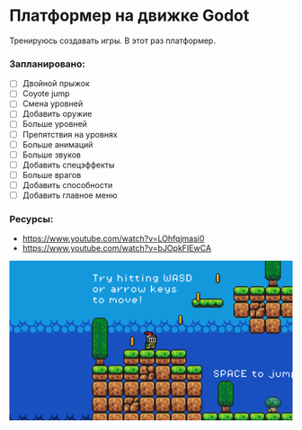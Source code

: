 # Платформер на движке Godot
Тренируюсь создавать игры. В этот раз платформер.
### Запланировано:
- [ ] Двойной прыжок
- [ ] Coyote jump
- [ ] Смена уровней
- [ ] Добавить оружие
- [ ] Больше уровней
- [ ] Препятствия на уровнях
- [ ] Больше анимаций
- [ ] Больше звуков
- [ ] Добавить спецэффекты
- [ ] Больше врагов
- [ ] Добавить способности
- [ ] Добавить главное меню

### Ресурсы:
- https://www.youtube.com/watch?v=LOhfqjmasi0
- https://www.youtube.com/watch?v=bJOpkFIEwCA

![Screenshot](https://github.com/egorvania1/my-first-platformer/blob/main/platformer.png)
